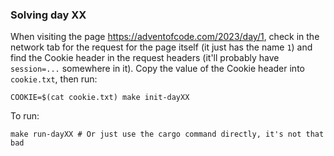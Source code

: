 ### Solving day XX

When visiting the page https://adventofcode.com/2023/day/1, check in the network tab for the request for the page itself (it just has the name `1`) and find the Cookie header in the request headers (it'll probably have `session=...` somewhere in it). Copy the value of the Cookie header into `cookie.txt`, then run:

```
COOKIE=$(cat cookie.txt) make init-dayXX
```

To run:

```
make run-dayXX # Or just use the cargo command directly, it's not that bad
```
